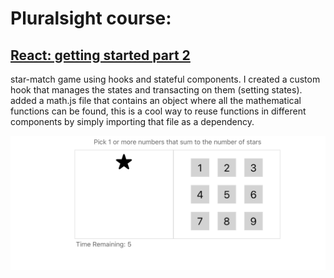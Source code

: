 # Pluralsight course: 

## [React: getting started part 2](https://app.pluralsight.com/library/courses/react-js-getting-started/table-of-contents)


star-match game using hooks and stateful components.
I created a custom hook that manages the states and transacting on them (setting states).
added a math.js file that contains an object where all the mathematical functions can be found, this is a cool way to reuse functions in different components by simply importing that file as a dependency.

![preview](https://github.com/bennami/star-match-game/blob/master/preview.png)

